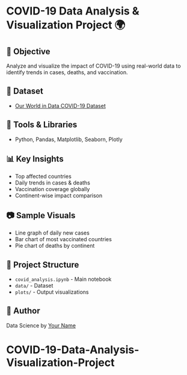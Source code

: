 # COVID-19 Data Analysis & Visualization Project 🌍

## 📌 Objective
Analyze and visualize the impact of COVID-19 using real-world data to identify trends in cases, deaths, and vaccination.

## 📁 Dataset
- [Our World in Data COVID-19 Dataset](https://covid.ourworldindata.org/data/owid-covid-data.csv)

## 🧰 Tools & Libraries
- Python, Pandas, Matplotlib, Seaborn, Plotly

## 📊 Key Insights
- Top affected countries
- Daily trends in cases & deaths
- Vaccination coverage globally
- Continent-wise impact comparison

## 📷 Sample Visuals
- Line graph of daily new cases
- Bar chart of most vaccinated countries
- Pie chart of deaths by continent

## 📁 Project Structure
- `covid_analysis.ipynb` - Main notebook
- `data/` - Dataset
- `plots/` - Output visualizations

## 🔗 Author
Data Science by [Your Name](https://www.linkedin.com/in/yourprofile)
# COVID-19-Data-Analysis-Visualization-Project

